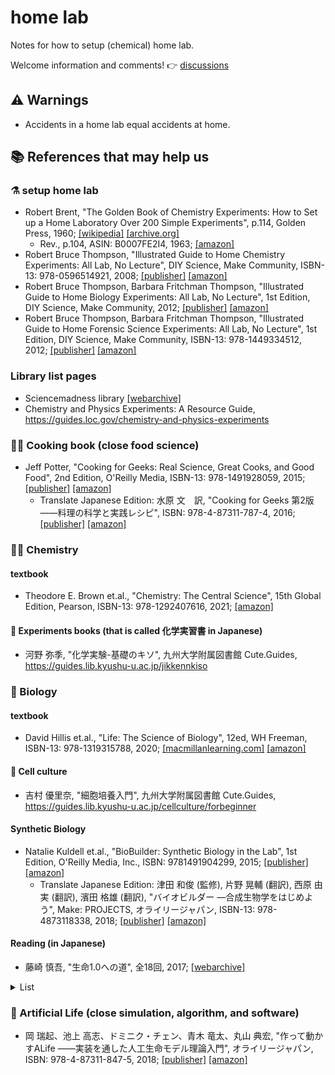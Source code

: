 # home lab

Notes for how to setup (chemical) home lab.

Welcome information and comments! 👉 [discussions](https://github.com/Cartman0/homelab/discussions/)

## :warning: Warnings

- Accidents in a home lab equal accidents at home.

## 📚 References that may help us

### ⚗️ setup home lab

- Robert Brent, "The Golden Book of Chemistry Experiments: How to Set up a Home Laboratory Over 200 Simple Experiments", p.114, Golden Press, 1960; [[wikipedia]](https://en.wikipedia.org/wiki/The_Golden_Book_of_Chemistry_Experiments) [[archive.org]](https://archive.org/details/brent-gbc)
  - Rev., p.104, ASIN: B0007FE2I4, 1963; [[amazon]](https://amzn.to/3DlIeQ7)
- Robert Bruce Thompson, "Illustrated Guide to Home Chemistry Experiments: All Lab, No Lecture", DIY Science, Make Community, ISBN-13: 978-0596514921, 2008; [[publisher]](https://www.makershed.com/products/make-illustrated-guide-to-home-chemistry-experiments-print) [[amazon]](https://amzn.to/3tNGQm9)
- Robert Bruce Thompson, Barbara Fritchman Thompson, "Illustrated Guide to Home Biology Experiments: All Lab, No Lecture", 1st Edition, DIY Science, Make Community, 2012; [[publisher]](https://www.makershed.com/products/make-illustrated-guide-to-home-biology-experiments-pdf) [[amazon]](https://amzn.to/3NtGtoA)
- Robert Bruce Thompson, Barbara Fritchman Thompson, "Illustrated Guide to Home Forensic Science Experiments: All Lab, No Lecture", 1st Edition, DIY Science, Make Community, ISBN-13: 978-1449334512, 2012; [[publisher]](https://www.oreilly.com/library/view/illustrated-guide-to/9781449334505/) [[amazon]](https://amzn.to/3LnjrxL)

### Library list pages

- Sciencemadness library [[webarchive]](http://web.archive.org/web/20220329180104/http://library.sciencemadness.org/library/index.html)
- Chemistry and Physics Experiments: A Resource Guide, https://guides.loc.gov/chemistry-and-physics-experiments

### 🧑‍🍳 Cooking book (close food science)

- Jeff Potter, "Cooking for Geeks: Real Science, Great Cooks, and Good Food", 2nd Edition, O'Reilly Media, ISBN-13: 978-1491928059, 2015; [[publisher]](https://www.oreilly.com/library/view/cooking-for-geeks/9781491928110/) [[amazon]](https://amzn.to/3DiLjAp) 
  - Translate Japanese Edition: 水原 文　訳, "Cooking for Geeks 第2版 ――料理の科学と実践レシピ", ISBN: 978-4-87311-787-4, 2016; [[publisher]](https://www.oreilly.co.jp/books/9784873117874/) [[amazon]](https://amzn.to/3LjVK9G)

### 👨‍🔬 Chemistry 

#### textbook

- Theodore E. Brown et.al., "Chemistry: The Central Science", 15th Global Edition, Pearson, ISBN-13: 978-1292407616, 2021; [[amazon]](https://amzn.to/3DlaqlY)

#### :microscope: Experiments books (that is called 化学実習書 in Japanese)

- 河野 弥季, "化学実験-基礎のキソ", 九州大学附属図書館 Cute.Guides, https://guides.lib.kyushu-u.ac.jp/jikkennkiso

### :microbe: Biology 

#### textbook

- David Hillis et.al., "Life: The Science of Biology", 12ed, WH Freeman, ISBN-13: 978-1319315788, 2020; [[macmillanlearning.com]](https://www.macmillanlearning.com/college/ca/product/Life-The-Science-of-Biology/p/1319017649) [[amazon]](https://amzn.to/3IQp6uP)

#### 🧫 Cell culture

- 吉村 優里奈, "細胞培養入門", 九州大学附属図書館 Cute.Guides, https://guides.lib.kyushu-u.ac.jp/cellculture/forbeginner

#### Synthetic Biology

- Natalie Kuldell et.al., "BioBuilder: Synthetic Biology in the Lab", 1st Edition, O'Reilly Media, Inc., ISBN: 9781491904299, 2015; [[publisher]](https://www.oreilly.com/library/view/biobuilder/9781491907504/) [[amazon]](https://amzn.to/36XtSZV)
  - Translate Japanese Edition: 津田 和俊 (監修), 片野 晃輔 (翻訳), 西原 由実 (翻訳), 濱田 格雄 (翻訳), "バイオビルダー ―合成生物学をはじめよう", Make: PROJECTS, オライリージャパン, ISBN-13: 978-4873118338, 2018; [[publisher]](https://www.oreilly.co.jp/books/9784873118338/) [[amazon]](https://amzn.to/3qMcEpH) 
 
#### Reading (in Japanese)
 
- 藤崎 慎吾, "生命1.0への道", 全18回, 2017; [[webarchive]](http://web.archive.org/web/20220329165515/https://gendai.ismedia.jp/list/serial/seimei10)
<details><summary>List</summary>

1. 第1回 「がらくた生命」または「生命0.5」 [[webarchive]](http://web.archive.org/web/20220329170445/https://gendai.ismedia.jp/articles/-/54557)
2. 第2回 「母なる海」は都市伝説か？ [[webarchive]](http://web.archive.org/web/20220329170851/https://gendai.ismedia.jp/articles/-/54574)
3. 第3回 ダークホースかもしれない隕石衝突 [[webarchive]](http://web.archive.org/web/20220329171544/https://gendai.ismedia.jp/articles/-/54579)
4. 第4回 太陽系ヒッチハイク・ガイド [[webarchive]](http://web.archive.org/web/20220329172002/https://gendai.ismedia.jp/articles/-/54587)
5. 第5回 もし細胞が一軒の家だったら（1） [[webarchive]](http://web.archive.org/web/20220329172232/https://gendai.ismedia.jp/articles/-/54682)
6. 第6回 もし細胞が一軒の家だったら（2） [[webarchive]](http://web.archive.org/web/20220329172440/https://gendai.ismedia.jp/articles/-/55032)
7. 第7回 簡単！合成生物学　キッチンで「細胞」をつくってみた [[webarchive]](http://web.archive.org/web/20220329172720/https://gendai.ismedia.jp/articles/-/55034)
8. 第8回 5年以内に実現？　光合成をして分裂もする人工細胞〈前編〉 [[webarchive]](http://web.archive.org/web/20220329173004/https://gendai.ismedia.jp/articles/-/55345)
9. 第9回 5年以内に実現？　光合成をして分裂もする人工細胞〈後編〉 [[webarchive]](http://web.archive.org/web/20201205154606/https://gendai.ismedia.jp/articles/-/55611)
10. 第10回 分子版「ジュラシック・パーク」の世界 [[webarchive]](http://web.archive.org/web/20220329173456/https://gendai.ismedia.jp/articles/-/55823)
11. 第11回 チップの上の「生命」 [[webarchive]](http://web.archive.org/web/20220329173723/https://gendai.ismedia.jp/articles/-/56685)
12. 第12回 フランケンシュタインの大腸菌 [[webarchive]](http://web.archive.org/web/20220329174012/https://gendai.ismedia.jp/articles/-/57107)
13. 第13回 南極に現れた「ダーウィンの池」 [[webarchive]](http://web.archive.org/web/20220329174345/https://gendai.ismedia.jp/articles/-/57630)
14. 第14回 人工生命に慰霊碑と花束を（前編） [[webarchive]](http://web.archive.org/web/20210801070734/https://gendai.ismedia.jp/articles/-/58239)
15. 第15回 人工生命に慰霊碑と花束を（後編） [[webarchive]](http://web.archive.org/web/20210124192800/https://gendai.ismedia.jp/articles/-/58465)
16. 第16回 そして「生命2.0」への道（前編） [[webarchive]](http://web.archive.org/web/20201125091123/https://gendai.ismedia.jp/articles/-/58972)
17. 第17回 そして「生命2.0」への道（中編）～コップも椅子も生命になる [[webarchive]](http://web.archive.org/web/20220329175316/https://gendai.ismedia.jp/articles/-/59381)
18. 最終回 そして「生命2.0」への道（後編）体に刻まれた宇宙の非対称性 [[webarchive]](http://web.archive.org/web/20220329175425/https://gendai.ismedia.jp/articles/-/59534)

</details>

### :robot: Artificial Life (close simulation, algorithm, and software)

- 岡 瑞起、池上 高志、ドミニク・チェン、青木 竜太、丸山 典宏, "作って動かすALife ――実装を通した人工生命モデル理論入門", オライリージャパン, ISBN: 978-4-87311-847-5, 2018; [[publisher]](https://www.oreilly.co.jp/books/9784873118475/) [[amazon]](https://amzn.to/3wOkqmH)
